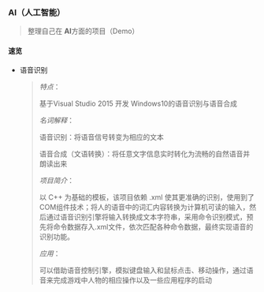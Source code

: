 ### AI（人工智能）

> 整理自己在 **AI**方面的项目（Demo）

#### 速览

- 语音识别

  > *特点*：
  >
  > 基于Visual Studio 2015 开发 Windows10的语音识别与语音合成
  >
  >
  >
  > *名词解释*：
  >
  > 语音识别：将语音信号转变为相应的文本
  >
  > 语音合成（文语转换）：将任意文字信息实时转化为流畅的自然语音并朗读出来
  >
  >
  >
  > *项目简介*：
  >
  > 以 C++ 为基础的模板，该项目依赖 .xml 使其更准确的识别，使用到了 COM组件技术；将人的语音中的词汇内容转换为计算机可读的输入，然后通过语音识别引擎将输入转换成文本字符串，采用命令识别模式，预先将命令数据存入.xml文件，依次匹配各种命令数据，最终实现语音的识别功能。
  >
  >
  >
  > *应用*：
  >
  > 可以借助语音控制引擎，模拟键盘输入和鼠标点击、移动操作，通过语音来完成游戏中人物的相应操作以及一些应用程序的启动



